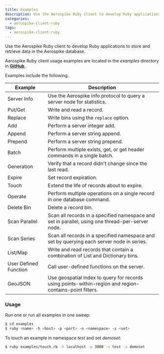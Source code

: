 ```yaml
---
title: Examples
description: Use the Aerospike Ruby client to develop Ruby applications to store and retrieve data in the Aerospike database.
categories:
  - aerospike-client-ruby
tags:
  - aerospike-client-ruby
---
```


Use the Aerospike Ruby client to develop Ruby applications to store and retrieve data in the Aerospike database.

 Aerospike Ruby client usage examples are located in the *examples* directory in **<a id="github" href="http://github.com/aerospike/aerospike-client-ruby">GitHub <span class="fa fa-github" style="font-size: 1.5em"></span></a>**.

Examples include the following.

Example | Description
--- | ---
Server Info | Use the Aerospike info protocol to query a server node for statistics.
Put/Get | Write and read a record.
Replace | Write bins using the `replace` option.
Add | Perform a server integer add.
Append  | Perform a server string append.
Prepend | Perform a server string prepend.
Batch | Perform multiple exists, get, or get header commands in a single batch.
Generation  | Verify that a record didn't change since the last read.
Expire  | Set record expiration.
Touch | Extend the life of records about to expire.
Operate | Perform multiple operations on a single record in one database command.
Delete Bin  | Delete a record bin.
Scan Parallel | Scan all records in a specified namespace and set in parallel, using one thread-per-server node.
Scan Series | Scan all records in a specified namespace and set by querying each server node in series.
List/Map  | Write and read records that contain a combination of List and Dictionary bins.
User Defined Function | Call user-defined functions on the server.
GeoJSON | Use geospatial index to query for records using points-within-region and region-contains-point filters.

### Usage

Run one or run all examples in one sweep:

```bash
$ cd examples
$ ruby <name> -h <host> -p <port> -n <namespace> -s <set>
``` 
 
To touch an example in namespace *test* and set *demoset*:

```bash
$ ruby examples/touch.rb -h localhost -p 3000 -n test -s demoset
```

